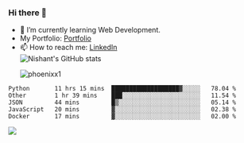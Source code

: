 ### Hi there 👋

<!--
**phoenixx1/phoenixx1** is a ✨ _special_ ✨ repository because its `README.md` (this file) appears on your GitHub profile.

Here are some ideas to get you started:

- 🔭 I’m currently working on ...
- 🌱 I’m currently learning ...
- 👯 I’m looking to collaborate on ...
- 🤔 I’m looking for help with ...
- 💬 Ask me about ...
- 📫 How to reach me: ...
- 😄 Pronouns: ...
- ⚡ Fun fact: ...
-->
- 🌱 I’m currently learning Web Development.
- My Portfolio: [Portfolio](https://phoenixx1.github.io/)
- 📫 How to reach me: [LinkedIn](https://www.linkedin.com/in/nishant-saxena-2609/)  
![Nishant's GitHub stats](https://github-readme-stats.vercel.app/api?username=phoenixx1&count_private=true)<p><img align="center" src="https://github-readme-streak-stats.herokuapp.com/?user=phoenixx1&" alt="phoenixx1" /></p>  
<!--START_SECTION:waka-->
```text
Python       11 hrs 15 mins  ███████████████████▓░░░░░   78.04 % 
Other        1 hr 39 mins    ███░░░░░░░░░░░░░░░░░░░░░░   11.54 % 
JSON         44 mins         █▒░░░░░░░░░░░░░░░░░░░░░░░   05.14 % 
JavaScript   20 mins         ▓░░░░░░░░░░░░░░░░░░░░░░░░   02.38 % 
Docker       17 mins         ▓░░░░░░░░░░░░░░░░░░░░░░░░   02.00 % 
```
<!--END_SECTION:waka-->

![](https://komarev.com/ghpvc/?username=phoenixx1&style=plastic)

<!-- ![Visitor Count](https://profile-counter.glitch.me/phoenixx1/count.svg) -->

